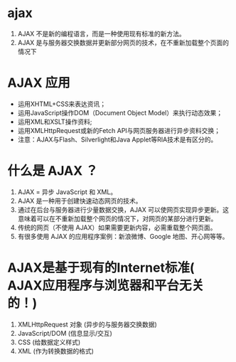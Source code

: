 # ajax
1. AJAX 不是新的编程语言，而是一种使用现有标准的新方法。 
2. AJAX 是与服务器交换数据并更新部分网页的技术，在不重新加载整个页面的情况下 
# AJAX 应用
* 运用XHTML+CSS来表达资讯；
* 运用JavaScript操作DOM（Document Object Model）来执行动态效果；
* 运用XML和XSLT操作资料;
* 运用XMLHttpRequest或新的Fetch API与网页服务器进行异步资料交换；
* 注意：AJAX与Flash、Silverlight和Java Applet等RIA技术是有区分的。
# 什么是 AJAX ？
1. AJAX = 异步 JavaScript 和 XML。
2. AJAX 是一种用于创建快速动态网页的技术。
3. 通过在后台与服务器进行少量数据交换，AJAX 可以使网页实现异步更新。这意味着可以在不重新加载整个网页的情况下，对网页的某部分进行更新。
4. 传统的网页（不使用 AJAX）如果需要更新内容，必需重载整个网页面。
5. 有很多使用 AJAX 的应用程序案例：新浪微博、Google 地图、开心网等等。
# AJAX是基于现有的Internet标准( AJAX应用程序与浏览器和平台无关的！)
1. XMLHttpRequest 对象 (异步的与服务器交换数据)
2. JavaScript/DOM (信息显示/交互)
3. CSS (给数据定义样式)
4. XML (作为转换数据的格式)